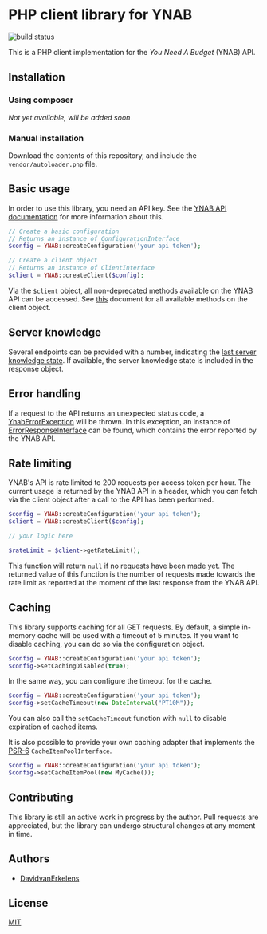 # PHP client library for YNAB
![build status](https://github.com/DavidvanErkelens/ynab-php-client/actions/workflows/ci.yml/badge.svg)

This is a PHP client implementation for the _You Need A Budget_ (YNAB) API. 

## Installation
### Using composer
_Not yet available, will be added soon_

### Manual installation
Download the contents of this repository, and include the `vendor/autoloader.php` file.

## Basic usage
In order to use this library, you need an API key. See the [YNAB API documentation](https://api.youneedabudget.com/#authentication)
for more information about this.

```php
// Create a basic configuration
// Returns an instance of ConfigurationInterface
$config = YNAB::createConfiguration('your api token');

// Create a client object
// Returns an instance of ClientInterface
$client = YNAB::createClient($config);
```

Via the `$client` object, all non-deprecated methods available on the YNAB API can be accessed. See [this](docs/client-methods.md)
document for all available methods on the client object.

## Server knowledge
Several endpoints can be provided with a number, indicating the [last server knowledge state](https://api.youneedabudget.com/#deltas). 
If available, the server knowledge state is included in the response object.

## Error handling
If a request to the API returns an unexpected status code, a [YnabErrorException](src/Exceptions/YnabErrorException.php)
will be thrown. In this exception, an instance of [ErrorResponseInterface](src/Infrastructure/Errors/ErrorResponseInterface.php)
can be found, which contains the error reported by the YNAB API.

## Rate limiting
YNAB's API is rate limited to 200 requests per access token per hour. The current usage is returned by the YNAB API in 
a header, which you can fetch via the client object after a call to the API has been performed. 

```php
$config = YNAB::createConfiguration('your api token');
$client = YNAB::createClient($config);

// your logic here

$rateLimit = $client->getRateLimit();
```

This function will return `null` if no requests have been made yet. The returned value of this function is the number of 
requests made towards the rate limit as reported at the moment of the last response from the YNAB API.

## Caching
This library supports caching for all GET requests. By default, a simple in-memory cache will be used with a timeout
of 5 minutes. If you want to disable caching, you can do so via the configuration object.

```php
$config = YNAB::createConfiguration('your api token');
$config->setCachingDisabled(true);
```

In the same way, you can configure the timeout for the cache.

```php
$config = YNAB::createConfiguration('your api token');
$config->setCacheTimeout(new DateInterval("PT10M"));
```

You can also call the `setCacheTimeout` function with `null` to disable expiration of cached items.

It is also possible to provide your own caching adapter that implements the [PSR-6](https://www.php-fig.org/psr/psr-6/) 
`CacheItemPoolInterface`.

```php
$config = YNAB::createConfiguration('your api token');
$config->setCacheItemPool(new MyCache());
```

## Contributing
This library is still an active work in progress by the author. Pull requests are appreciated, but the library can 
undergo structural changes at any moment in time.

## Authors
- [DavidvanErkelens](https://github.com/DavidvanErkelens)

## License
[MIT](https://choosealicense.com/licenses/mit/)
